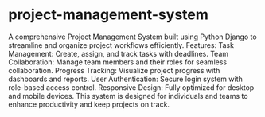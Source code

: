 # project-management-system
A comprehensive Project Management System built using Python Django to streamline and organize project workflows efficiently.
Features:
           Task Management: Create, assign, and track tasks with deadlines.
           Team Collaboration: Manage team members and their roles for seamless collaboration.
           Progress Tracking: Visualize project progress with dashboards and reports.
           User Authentication: Secure login system with role-based access control.
           Responsive Design: Fully optimized for desktop and mobile devices.
This system is designed for individuals and teams to enhance productivity and keep projects on track.
